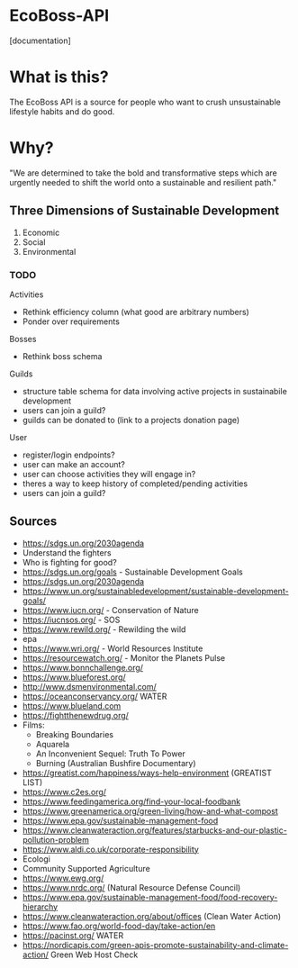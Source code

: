 # EcoBoss-API
[documentation]
# What is this? 
The EcoBoss API is a source for people who want to crush unsustainable lifestyle habits and do good. 

# Why? 
"We are determined to take the bold and transformative steps which are urgently needed to shift the world onto a sustainable and resilient path."

## Three Dimensions of Sustainable Development
   1. Economic
   2. Social
   3. Environmental


### TODO
Activities
- Rethink efficiency column (what good are arbitrary numbers)
- Ponder over requirements

Bosses
- Rethink boss schema

Guilds
- structure table schema for data involving active projects in sustainabile development
- users can join a guild? 
- guilds can be donated to (link to a projects donation page)

User
- register/login endpoints? 
- user can make an account?
- user can choose activities they will engage in?
- theres a way to keep history of completed/pending activities
- users can join a guild?

## Sources
- https://sdgs.un.org/2030agenda 
- Understand the fighters
- Who is fighting for good?
- https://sdgs.un.org/goals - Sustainable Development Goals
- https://sdgs.un.org/2030agenda 
- https://www.un.org/sustainabledevelopment/sustainable-development-goals/ 
- https://www.iucn.org/ - Conservation of Nature 
- https://iucnsos.org/ - SOS
- https://www.rewild.org/ - Rewilding the wild
- epa 
- https://www.wri.org/ - World Resources Institute
- https://resourcewatch.org/ - Monitor the Planets Pulse
- https://www.bonnchallenge.org/ 
- https://www.blueforest.org/ 
- http://www.dsmenvironmental.com/ 
- https://oceanconservancy.org/ WATER
- https://www.blueland.com 
- https://fightthenewdrug.org/ 
- Films: 
  - Breaking Boundaries 
  - Aquarela 
  - An Inconvenient Sequel: Truth To Power
  - Burning (Australian Bushfire Documentary)
- https://greatist.com/happiness/ways-help-environment (GREATIST LIST)
- https://www.c2es.org/ 
- https://www.feedingamerica.org/find-your-local-foodbank 
- https://www.greenamerica.org/green-living/how-and-what-compost 
- https://www.epa.gov/sustainable-management-food 
- https://www.cleanwateraction.org/features/starbucks-and-our-plastic-pollution-problem 
- https://www.aldi.co.uk/corporate-responsibility 
- Ecologi
- Community Supported Agriculture
- https://www.ewg.org/  
- https://www.nrdc.org/ (Natural Resource Defense Council)
- https://www.epa.gov/sustainable-management-food/food-recovery-hierarchy 
- https://www.cleanwateraction.org/about/offices (Clean Water Action)
- https://www.fao.org/world-food-day/take-action/en 
- https://pacinst.org/ WATER
- https://nordicapis.com/green-apis-promote-sustainability-and-climate-action/ Green Web Host Check
